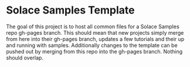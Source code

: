 # Solace Samples Template

The goal of this project is to host all common files for a Solace Samples repo gh-pages branch. This should mean that new projects simply merge from here into their gh-pages branch, updates a few tutorials and their up and running with samples. Additionally changes to the template can be pushed out by merging from this repo into the gh-pages branch. Nothing should overlap.